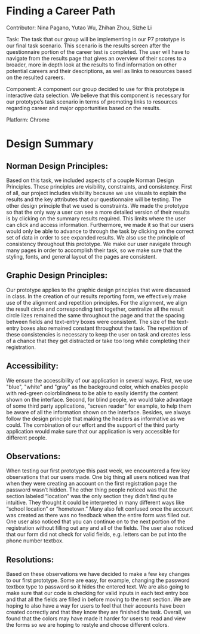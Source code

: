 # Finding a Career Path

Contributor: Nina Pagano, Yutao Wu, Zhihan Zhou, Sizhe Li

Task: The task that our group will be implementing in our P7 prototype is our final task scenario. This scenario is the results screen after the questionnaire portion of the career test is completed. The user will have to navigate from the results page that gives an overview of their scores to a broader, more in depth look at the results to find information on other potential careers and their descriptions, as well as links to resources based on the resulted careers. 

Component: A component our group decided to use for this prototype is interactive data selection. We believe that this component is necessary for our prototype’s task scenario in terms of promoting links to resources regarding career and major opportunities based on the results.

Platform: Chrome

# Design Summary
## Norman Design Principles: 
Based on this task, we included aspects of a couple Norman Design Principles. These principles are visibility, constraints, and consistency. First of all, our project includes visibility because we use visuals to explain the results and the key attributes that our questionnaire will be testing. The other design principle that we used is constraints. We made the prototype so that the only way a user can see a more detailed version of their results is by clicking on the summary results required. This limits where the user can click and access information. Furthermore, we made it so that our users would only be able to advance to through the task by clicking on the correct set of data in order to see expanded results. We also use the principle of consistency throughout this prototype. We make our user navigate through many pages in order to accomplish their task, so we make sure that the styling, fonts, and general layout of the pages are consistent.
## Graphic Design Principles: 
Our prototype applies to the graphic design principles that were discussed in class. In the creation of our results reporting form, we effectively make use of the alignment and repetition principles. For the alignment, we align the result circle and corresponding text together, centralize all the result circle lizes remained the same throughout the page and that the spacing between fields and text-entry boxes were consistent. The size of the text-entry boxes also remained constant throughout the task. The repetition of these consistencies is necessary to keep the user on task and creates less of a chance that they get distracted or take too long while completing their registration.

## Accessibility: 
We ensure the accessibility of our application in several ways. First, we use "blue", "white" and "gray" as the background color, which enables people with red-green colorblindness to be able to easily identify the content shown on the interface. Second, for blind people, we would take advantage of some third party applications, "screen reader" for example, to help them be aware of all the information shown on the interface. Besides, we always follow the design principle that making the headers as informative as we could. The combination of our effort and the support of the third party application would make sure that our application is very accessible for different people.

## Observations: 
When testing our first prototype this past week, we encountered a few key observations that our users made. One big thing all users noticed was that when they were creating an account on the first registration page the password wasn’t hidden. The other thing people noticed was that the section labeled “location” was the only section they didn’t find quite intuitive. They thought it could be interpreted in many different ways like “school location” or “hometown.” Many also felt confused once the account was created as there was no feedback when the entire form was filled out. One user also noticed that you can continue on to the next portion of the registration without filling out any and all of the fields. The user also noticed that our form did not check for valid fields, e.g. letters can be put into the phone number textbox. 

## Resolutions: 
Based on these observations we have decided to make a few key changes to our first prototype. Some are easy, for example, changing the password textbox type to password so it hides the entered text. We are also going to make sure that our code is checking for valid inputs in each text entry box and that all the fields are filled in before moving to the next section. We are hoping to also have a way for users to feel that their accounts have been created correctly and that they know they are finished the task. Overall, we found that the colors may have made it harder for users to read and view the forms so we are hoping to restyle and choose different colors.
